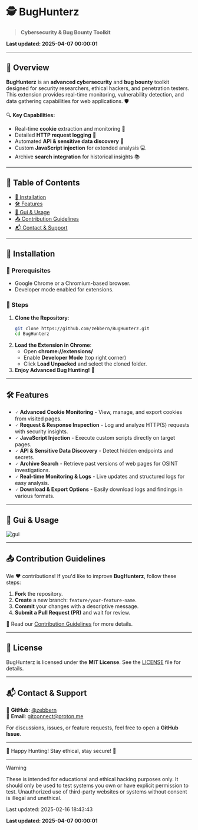 # 🕵️ BugHunterz
> **Cybersecurity & Bug Bounty Toolkit**

**Last updated:  2025-04-07 00:00:01**

---

## 📌 Overview
**BugHunterz** is an **advanced cybersecurity** and **bug bounty** toolkit designed for security researchers, ethical hackers, and penetration testers. This extension provides real-time monitoring, vulnerability detection, and data gathering capabilities for web applications. 🛡️

🔍 **Key Capabilities:**
- Real-time **cookie** extraction and monitoring 🍪
- Detailed **HTTP request logging** 📜
- Automated **API & sensitive data discovery** 🔑
- Custom **JavaScript injection** for extended analysis 💻
- Archive **search integration** for historical insights 📚

---

## 📜 Table of Contents
- [🚀 Installation](#-installation)
- [🛠️ Features](#️-features)
- [📸 Gui & Usage](#-gui--usage)
- [📤 Contribution Guidelines](#-contribution-guidelines)
- [📬 Contact & Support](#-contact--support)

---

## 🚀 Installation

### 🔹 Prerequisites
- Google Chrome or a Chromium-based browser.
- Developer mode enabled for extensions.

### 🔹 Steps
1. **Clone the Repository**:
   ```bash
   git clone https://github.com/zebbern/BugHunterz.git
   cd BugHunterz
   ```
2. **Load the Extension in Chrome**:
   - Open **chrome://extensions/**
   - Enable **Developer Mode** (top right corner)
   - Click **Load Unpacked** and select the cloned folder.
3. **Enjoy Advanced Bug Hunting!** 🎯

---

## 🛠️ Features

- 🗸 **Advanced Cookie Monitoring** - View, manage, and export cookies from visited pages.
- 🗸 **Request & Response Inspection** - Log and analyze HTTP(S) requests with security insights.
- 🗸 **JavaScript Injection** - Execute custom scripts directly on target pages.
- 🗸 **API & Sensitive Data Discovery** - Detect hidden endpoints and secrets.
- 🗸 **Archive Search** - Retrieve past versions of web pages for OSINT investigations.
- 🗸 **Real-time Monitoring & Logs** - Live updates and structured logs for easy analysis.
- 🗸 **Download & Export Options** - Easily download logs and findings in various formats.

---

## 📸 Gui & Usage

![gui](https://github.com/user-attachments/assets/daedea19-3d62-4d32-be37-fb3788702d81)

---

## 📤 Contribution Guidelines

We ❤️ contributions! If you'd like to improve **BugHunterz**, follow these steps:

1. **Fork** the repository.
2. **Create** a new branch: `feature/your-feature-name`.
3. **Commit** your changes with a descriptive message.
4. **Submit a Pull Request (PR)** and wait for review.

📖 Read our [Contribution Guidelines](https://github.com/zebbern/BugHunterz/CONTRIBUTING.md) for more details.

---

## 📜 License

BugHunterz is licensed under the **MIT License**. See the [LICENSE](https://github.com/zebbern/BugHunterz/blob/main/LICENSE) file for details.

---

## 📬 Contact & Support

🔹 **GitHub**: [@zebbern](https://github.com/zebbern)  
🔹 **Email**: [gitconnect@proton.me](mailto:gitconnect@proton.me)  

For discussions, issues, or feature requests, feel free to open a **GitHub Issue**.

---

🔐 Happy Hunting! Stay ethical, stay secure! 🚀


<hr>

> [!WARNING]  
> These is intended for educational and ethical hacking purposes only. It should only be used to test systems you own or have explicit permission to test. Unauthorized use of third-party websites or systems without consent is illegal and unethical.

Last updated: 2025-02-16 18:43:43

**Last updated:  2025-04-07 00:00:01**
